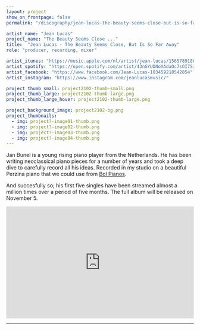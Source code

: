 ```yaml
---
layout: project
show_on_frontpage: false
permalink: "/discography/jean-lucas-the-beauty-seems-close-but-is-so-far-away/"

artist_name: "Jean Lucas"
project_name: "The Beauty Seems Close ..."
title:  "Jean Lucas - The Beauty Seems Close, But Is So Far Away"
role: "producer, recording, mixer"

artist_itunes: "https://music.apple.com/nl/artist/jean-lucas/1565789188?l=en"
artist_spotify: "https://open.spotify.com/artist/43nGYUDNoXAdaOc7sOI7SJ?si=OnMrhQAuSpqsEtSTratm4Q"
artist_facebook: "https://www.facebook.com/Jean-Lucas-103459218542854"
artist_instagram: "https://www.instagram.com/jeanlucasmusic/"

project_thumb_small: project2102-thumb-small.png
project_thumb_large: project2102-thumb-large.png
project_thumb_large_hover: project2102-thumb-large.png

project_background_image: project2102-bg.png
project_thumbnails:
  - img: project?-image01-thumb.png
  - img: project?-image02-thumb.png
  - img: project?-image03-thumb.png
  - img: project?-image04-thumb.png
---
```


Jan Bunel is a young rising piano player from the Netherlands. 
He has been writing neoclassical piano pieces for a number of years and took a deep dive to carefully record all his ideas. Recorded in my studio on a beautiful Perzina piano that we could use from [Bol Pianos](https://bolpianos.nl).

And succesfully so; his first five singles have been streamed almost a million times over a period of five months. The full album will be released on November 5.

<iframe src="https://open.spotify.com/embed/album/3N7hnolrbC0flUIPzjfnXi" width="100%" height="300" frameborder="0" allowtransparency="true" allow="encrypted-media"></iframe>

---